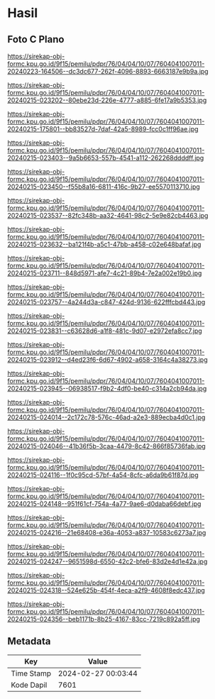 # Hasil

## Foto C Plano

https://sirekap-obj-formc.kpu.go.id/9f15/pemilu/pdpr/76/04/04/10/07/7604041007011-20240223-164506--dc3dc677-262f-4096-8893-6663187e9b9a.jpg

https://sirekap-obj-formc.kpu.go.id/9f15/pemilu/pdpr/76/04/04/10/07/7604041007011-20240215-023202--80ebe23d-226e-4777-a885-6fe17a9b5353.jpg

https://sirekap-obj-formc.kpu.go.id/9f15/pemilu/pdpr/76/04/04/10/07/7604041007011-20240215-175801--bb83527d-7daf-42a5-8989-fcc0c1ff96ae.jpg

https://sirekap-obj-formc.kpu.go.id/9f15/pemilu/pdpr/76/04/04/10/07/7604041007011-20240215-023403--9a5b6653-557b-4541-a112-262268ddddff.jpg

https://sirekap-obj-formc.kpu.go.id/9f15/pemilu/pdpr/76/04/04/10/07/7604041007011-20240215-023450--f55b8a16-6811-416c-9b27-ee5570113710.jpg

https://sirekap-obj-formc.kpu.go.id/9f15/pemilu/pdpr/76/04/04/10/07/7604041007011-20240215-023537--82fc348b-aa32-4641-98c2-5e9e82cb4463.jpg

https://sirekap-obj-formc.kpu.go.id/9f15/pemilu/pdpr/76/04/04/10/07/7604041007011-20240215-023632--ba121f4b-a5c1-47bb-a458-c02e648bafaf.jpg

https://sirekap-obj-formc.kpu.go.id/9f15/pemilu/pdpr/76/04/04/10/07/7604041007011-20240215-023711--848d5971-afe7-4c21-89b4-7e2a002e19b0.jpg

https://sirekap-obj-formc.kpu.go.id/9f15/pemilu/pdpr/76/04/04/10/07/7604041007011-20240215-023757--4a244d3a-c847-424d-9136-622fffcbd443.jpg

https://sirekap-obj-formc.kpu.go.id/9f15/pemilu/pdpr/76/04/04/10/07/7604041007011-20240215-023831--c63628d6-a1f8-481c-9d07-e2972efa8cc7.jpg

https://sirekap-obj-formc.kpu.go.id/9f15/pemilu/pdpr/76/04/04/10/07/7604041007011-20240215-023912--d4ed23f6-6d67-4902-a658-3164c4a38273.jpg

https://sirekap-obj-formc.kpu.go.id/9f15/pemilu/pdpr/76/04/04/10/07/7604041007011-20240215-023945--06938517-f9b2-4df0-be40-c314a2cb94da.jpg

https://sirekap-obj-formc.kpu.go.id/9f15/pemilu/pdpr/76/04/04/10/07/7604041007011-20240215-024014--2c172c78-576c-46ad-a2e3-889ecba4d0c1.jpg

https://sirekap-obj-formc.kpu.go.id/9f15/pemilu/pdpr/76/04/04/10/07/7604041007011-20240215-024046--41b36f5b-3caa-4479-8c42-866f85736fab.jpg

https://sirekap-obj-formc.kpu.go.id/9f15/pemilu/pdpr/76/04/04/10/07/7604041007011-20240215-024116--1f0c95cd-57bf-4a54-8cfc-a6da9b61f87d.jpg

https://sirekap-obj-formc.kpu.go.id/9f15/pemilu/pdpr/76/04/04/10/07/7604041007011-20240215-024148--951f61cf-754a-4a77-9ae6-d0daba66debf.jpg

https://sirekap-obj-formc.kpu.go.id/9f15/pemilu/pdpr/76/04/04/10/07/7604041007011-20240215-024216--21e68408-e36a-4053-a837-10583c6273a7.jpg

https://sirekap-obj-formc.kpu.go.id/9f15/pemilu/pdpr/76/04/04/10/07/7604041007011-20240215-024247--9651598d-6550-42c2-bfe6-83d2e4d1e42a.jpg

https://sirekap-obj-formc.kpu.go.id/9f15/pemilu/pdpr/76/04/04/10/07/7604041007011-20240215-024318--524e625b-454f-4eca-a2f9-4608f8edc437.jpg

https://sirekap-obj-formc.kpu.go.id/9f15/pemilu/pdpr/76/04/04/10/07/7604041007011-20240215-024356--beb1171b-8b25-4167-83cc-7219c892a5ff.jpg


## Metadata

| Key        | Value               |
| ---------- | ------------------- |
| Time Stamp | 2024-02-27 00:03:44 |
| Kode Dapil | 7601                |



